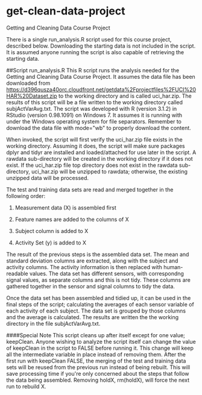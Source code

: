 # get-clean-data-project
Getting and Cleaning Data Course Project

There is a single run_analysis.R script used for this course project, described below.  Downloading the starting data is not included in the script.  It is assumed anyone running the script is also capable of retrieving the starting data.

##Script run_analysis.R
This R script runs the analysis needed for the Getting and Cleaning Data Course Project.  It assumes the data file has been downloaded from https://d396qusza40orc.cloudfront.net/getdata%2Fprojectfiles%2FUCI%20HAR%20Dataset.zip to the working directory and is called uci_har.zip.  The results of this script will be a file written to the working directory called subjActVarAvg.txt.  The script was developed with R (version 3.1.2) in RStudio (version 0.98.1091) on Windows 7. It assumes it is running with under the Windows operating system for file separators.  Remember to download the data file with mode="wb" to properly download the content.

When invoked, the script will first verify the uci_har.zip file exists in the working directory.  Assuming it does, the script will make sure packages dplyr and tidyr are installed and loaded/attached for use later in the script.  A rawdata sub-directory will be created in the working directory if it does not exist.  If the uci_har.zip file top directory does not exist in the rawdata sub-directory, uci_har.zip will be unzipped to rawdata; otherwise, the existing unzipped data will be processed.

The test and training data sets are read and merged together in the following order:

1. Measurement data (X) is assembled first

2. Feature names are added to the columns of X

3. Subject column is added to X

4. Activity Set (y) is added to X

The result of the previous steps is the assembled data set.  The mean and standard deviation columns are extracted, along with the subject and activity columns.  The activity information is then replaced with human-readable values.  The data set has different sensors, with correspondng signal values, as separate columns and this is not tidy.  These columns are gathered together in the sensor and signal columns to tidy the data.

Once the data set has been assembled and tidied up, it can be used in the final steps of the script; calculating the averages of each sensor variable of each activity of each subject.  The data set is grouped by those columns and the average is calculated.  The results are written the the working directory in the file subjActVarAvg.txt.

####Special Note
This script cleans up after itself except for one value; keepClean.  Anyone wishing to analyze the script itself can change the value of keepClean in the script to FALSE before running it.  This change will keep all the intermediate variable in place instead of removing them.  After the first run with keepClean FALSE, the merging of the test and training data sets will be reused from the previous run instead of being rebuilt.  This will save processing time if you're only concerned about the steps that follow the data being assembled.  Removing holdX, rm(holdX), will force the next run to rebuild X.
